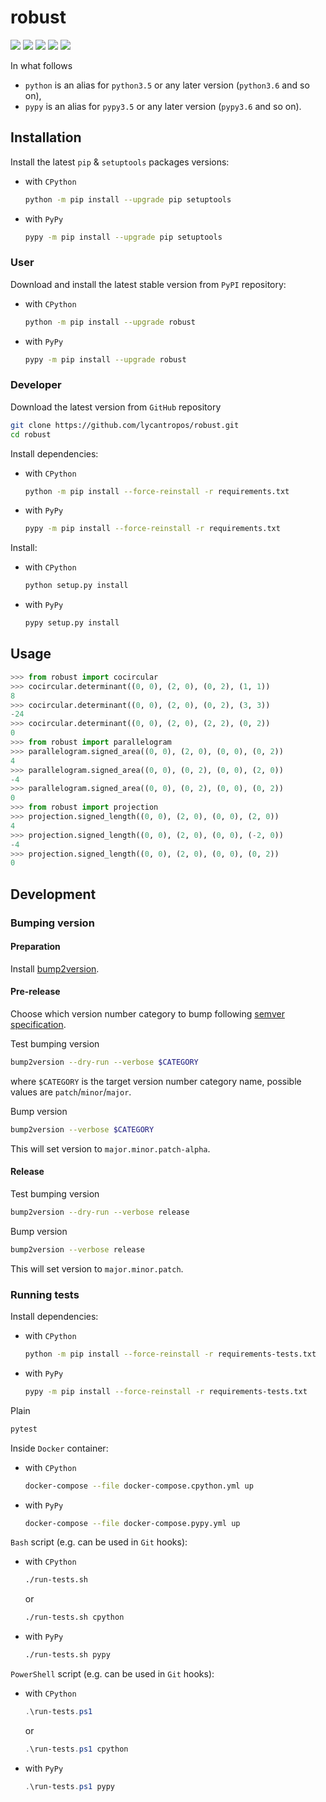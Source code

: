 robust
=========

[![](https://travis-ci.com/lycantropos/robust.svg?branch=master)](https://travis-ci.com/lycantropos/robust "Travis CI")
[![](https://dev.azure.com/lycantropos/robust/_apis/build/status/lycantropos.robust?branchName=master)](https://dev.azure.com/lycantropos/robust/_build/latest?branchName=master "Azure Pipelines")
[![](https://codecov.io/gh/lycantropos/robust/branch/master/graph/badge.svg)](https://codecov.io/gh/lycantropos/robust "Codecov")
[![](https://img.shields.io/github/license/lycantropos/robust.svg)](https://github.com/lycantropos/robust/blob/master/LICENSE "License")
[![](https://badge.fury.io/py/robust.svg)](https://badge.fury.io/py/robust "PyPI")

In what follows
- `python` is an alias for `python3.5` or any later
version (`python3.6` and so on),
- `pypy` is an alias for `pypy3.5` or any later
version (`pypy3.6` and so on).

Installation
------------

Install the latest `pip` & `setuptools` packages versions:
- with `CPython`
  ```bash
  python -m pip install --upgrade pip setuptools
  ```
- with `PyPy`
  ```bash
  pypy -m pip install --upgrade pip setuptools
  ```

### User

Download and install the latest stable version from `PyPI` repository:
- with `CPython`
  ```bash
  python -m pip install --upgrade robust
  ```
- with `PyPy`
  ```bash
  pypy -m pip install --upgrade robust
  ```

### Developer

Download the latest version from `GitHub` repository
```bash
git clone https://github.com/lycantropos/robust.git
cd robust
```

Install dependencies:
- with `CPython`
  ```bash
  python -m pip install --force-reinstall -r requirements.txt
  ```
- with `PyPy`
  ```bash
  pypy -m pip install --force-reinstall -r requirements.txt
  ```

Install:
- with `CPython`
  ```bash
  python setup.py install
  ```
- with `PyPy`
  ```bash
  pypy setup.py install
  ```

Usage
-----
```python
>>> from robust import cocircular
>>> cocircular.determinant((0, 0), (2, 0), (0, 2), (1, 1))
8
>>> cocircular.determinant((0, 0), (2, 0), (0, 2), (3, 3))
-24
>>> cocircular.determinant((0, 0), (2, 0), (2, 2), (0, 2))
0
>>> from robust import parallelogram
>>> parallelogram.signed_area((0, 0), (2, 0), (0, 0), (0, 2))
4
>>> parallelogram.signed_area((0, 0), (0, 2), (0, 0), (2, 0))
-4
>>> parallelogram.signed_area((0, 0), (0, 2), (0, 0), (0, 2))
0
>>> from robust import projection
>>> projection.signed_length((0, 0), (2, 0), (0, 0), (2, 0))
4
>>> projection.signed_length((0, 0), (2, 0), (0, 0), (-2, 0))
-4
>>> projection.signed_length((0, 0), (2, 0), (0, 0), (0, 2))
0

```

Development
-----------

### Bumping version

#### Preparation

Install
[bump2version](https://github.com/c4urself/bump2version#installation).

#### Pre-release

Choose which version number category to bump following [semver
specification](http://semver.org/).

Test bumping version
```bash
bump2version --dry-run --verbose $CATEGORY
```

where `$CATEGORY` is the target version number category name, possible
values are `patch`/`minor`/`major`.

Bump version
```bash
bump2version --verbose $CATEGORY
```

This will set version to `major.minor.patch-alpha`. 

#### Release

Test bumping version
```bash
bump2version --dry-run --verbose release
```

Bump version
```bash
bump2version --verbose release
```

This will set version to `major.minor.patch`.

### Running tests

Install dependencies:
- with `CPython`
  ```bash
  python -m pip install --force-reinstall -r requirements-tests.txt
  ```
- with `PyPy`
  ```bash
  pypy -m pip install --force-reinstall -r requirements-tests.txt
  ```

Plain
```bash
pytest
```

Inside `Docker` container:
- with `CPython`
  ```bash
  docker-compose --file docker-compose.cpython.yml up
  ```
- with `PyPy`
  ```bash
  docker-compose --file docker-compose.pypy.yml up
  ```

`Bash` script (e.g. can be used in `Git` hooks):
- with `CPython`
  ```bash
  ./run-tests.sh
  ```
  or
  ```bash
  ./run-tests.sh cpython
  ```

- with `PyPy`
  ```bash
  ./run-tests.sh pypy
  ```

`PowerShell` script (e.g. can be used in `Git` hooks):
- with `CPython`
  ```powershell
  .\run-tests.ps1
  ```
  or
  ```powershell
  .\run-tests.ps1 cpython
  ```
- with `PyPy`
  ```powershell
  .\run-tests.ps1 pypy
  ```
